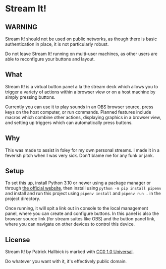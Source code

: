 # Stream It!

## WARNING

Stream It! should not be used on public networks, as though there is basic authentication in
place, it is not particularly robust.

Do not leave Stream It! running on multi-user machines, as other users are able to reconfigure
your buttons and layout.

## What

Stream It! is a virtual button panel a la the stream deck which allows you to trigger a variety of 
actions within a browser view or on a host machine by simply pressing buttons.

Currently you can use it to play sounds in an OBS browser source, press keys on the host computer,
or run commands.
Planned features include macros which combine other actions, displaying graphics in a browser view,
and setting up triggers which can automatically press buttons.

## Why

This was made to assist in foley for my own personal streams. 
I made it in a feverish pitch when I was very sick.
Don't blame me for any funk or jank.

## Setup

To set this up, install Python 3.10 or newer using a package manager or through 
[the official website](https://www.python.org/),
then install using `python -m pip install pipenv` and install and run this project
using `pipenv install` and `pipenv run .` in the project directory.

Once running, it will spit a link out in console to the local management panel,
where you can create and configure buttons.
In this panel is also the browser source link (for stream suites like OBS) and the
button panel link, where you can navigate on other devices to control this device.

## License

Stream It! by Patrick Hallbick is marked with [CC0 1.0 Universal](https://creativecommons.org/publicdomain/zero/1.0/).

Do whatever you want with it, it's effectively public domain.